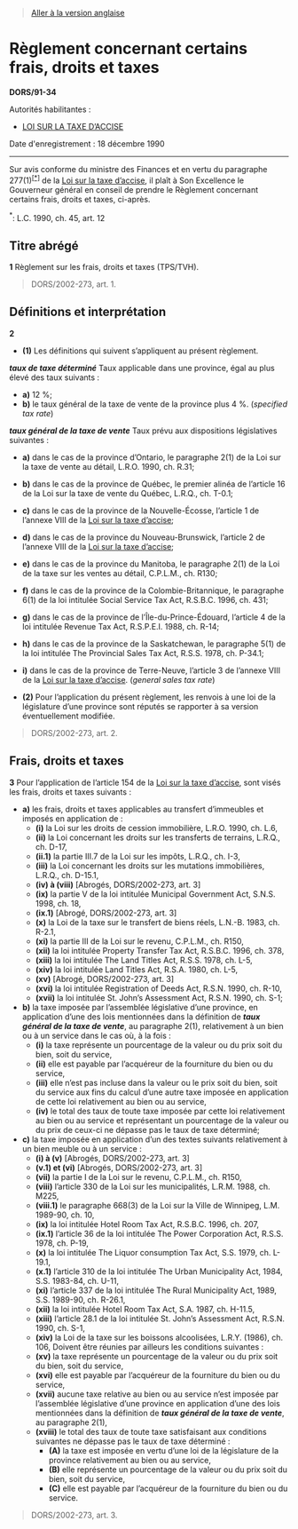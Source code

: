 > [Aller à la version anglaise](/en/Regulations/Statutory%20Orders%20and%20Regulations/91/34.md)

# Règlement concernant certains frais, droits et taxes

**DORS/91-34**

Autorités habilitantes : 
- [LOI SUR LA TAXE D’ACCISE](/fr/Lois/Lois%20révisées%20du%20Canada/E/E-15.md)

Date d'enregistrement : 18 décembre 1990

----------

Sur avis conforme du ministre des Finances et en vertu du paragraphe 277(1)<sup><a href='#footnotea_f'>[*]</a></sup> de la [Loi sur la taxe d’accise](/fr/Lois/Lois%20révisées%20du%20Canada/E/E-15.md), il plaît à Son Excellence le Gouverneur général en conseil de prendre le Règlement concernant certains frais, droits et taxes, ci-après.

<a name='footnotea_f'><sup>*</sup></a>: L.C. 1990, ch. 45, art. 12<br />




## Titre abrégé


**1** Règlement sur les frais, droits et taxes (TPS/TVH).
> DORS/2002-273, art. 1.





## Définitions et interprétation


**2** 

- **(1)** Les définitions qui suivent s’appliquent au présent règlement.

***taux de taxe déterminé*** Taux applicable dans une province, égal au plus élevé des taux suivants :
- **a)** 12 %;
- **b)** le taux général de la taxe de vente de la province plus 4 %. (*specified tax rate*)

***taux général de la taxe de vente*** Taux prévu aux dispositions législatives suivantes :
- **a)** dans le cas de la province d’Ontario, le paragraphe 2(1) de la Loi sur la taxe de vente au détail, L.R.O. 1990, ch. R.31;
- **b)** dans le cas de la province de Québec, le premier alinéa de l’article 16 de la Loi sur la taxe de vente du Québec, L.R.Q., ch. T-0.1;
- **c)** dans le cas de la province de la Nouvelle-Écosse, l’article 1 de l’annexe VIII de la [Loi sur la taxe d’accise](/fr/Lois/Lois%20révisées%20du%20Canada/E/E-15.md);
- **d)** dans le cas de la province du Nouveau-Brunswick, l’article 2 de l’annexe VIII de la [Loi sur la taxe d’accise](/fr/Lois/Lois%20révisées%20du%20Canada/E/E-15.md);
- **e)** dans le cas de la province du Manitoba, le paragraphe 2(1) de la Loi de la taxe sur les ventes au détail, C.P.L.M., ch. R130;
- **f)** dans le cas de la province de la Colombie-Britannique, le paragraphe 6(1) de la loi intitulée Social Service Tax Act, R.S.B.C. 1996, ch. 431;
- **g)** dans le cas de la province de l’Île-du-Prince-Édouard, l’article 4 de la loi intitulée Revenue Tax Act, R.S.P.E.I. 1988, ch. R-14;
- **h)** dans le cas de la province de la Saskatchewan, le paragraphe 5(1) de la loi intitulée The Provincial Sales Tax Act, R.S.S. 1978, ch. P-34.1;
- **i)** dans le cas de la province de Terre-Neuve, l’article 3 de l’annexe VIII de la [Loi sur la taxe d’accise](/fr/Lois/Lois%20révisées%20du%20Canada/E/E-15.md). (*general sales tax rate*)

- **(2)** Pour l’application du présent règlement, les renvois à une loi de la législature d’une province sont réputés se rapporter à sa version éventuellement modifiée.
> DORS/2002-273, art. 2.





## Frais, droits et taxes


**3** Pour l’application de l’article 154 de la [Loi sur la taxe d’accise](/fr/Lois/Lois%20révisées%20du%20Canada/E/E-15.md), sont visés les frais, droits et taxes suivants :
- **a)** les frais, droits et taxes applicables au transfert d’immeubles et imposés en application de :
	- **(i)** la Loi sur les droits de cession immobilière, L.R.O. 1990, ch. L.6,
	- **(ii)** la Loi concernant les droits sur les transferts de terrains, L.R.Q., ch. D-17,
	- **(ii.1)** la partie III.7 de la Loi sur les impôts, L.R.Q., ch. I-3,
	- **(iii)** la Loi concernant les droits sur les mutations immobilières, L.R.Q., ch. D-15.1,
	- **(iv) à (viii)** [Abrogés, DORS/2002-273, art. 3]
	- **(ix)** la partie V de la loi intitulée Municipal Government Act, S.N.S. 1998, ch. 18,
	- **(ix.1)** [Abrogé, DORS/2002-273, art. 3]
	- **(x)** la Loi de la taxe sur le transfert de biens réels, L.N.-B. 1983, ch. R-2.1,
	- **(xi)** la partie III de la Loi sur le revenu, C.P.L.M., ch. R150,
	- **(xii)** la loi intitulée Property Transfer Tax Act, R.S.B.C. 1996, ch. 378,
	- **(xiii)** la loi intitulée The Land Titles Act, R.S.S. 1978, ch. L-5,
	- **(xiv)** la loi intitulée Land Titles Act, R.S.A. 1980, ch. L-5,
	- **(xv)** [Abrogé, DORS/2002-273, art. 3]
	- **(xvi)** la loi intitulée Registration of Deeds Act, R.S.N. 1990, ch. R-10,
	- **(xvii)** la loi intitulée St. John’s Assessment Act, R.S.N. 1990, ch. S-1;
- **b)** la taxe imposée par l’assemblée législative d’une province, en application d’une des lois mentionnées dans la définition de ***taux général de la taxe de vente***, au paragraphe 2(1), relativement à un bien ou à un service dans le cas où, à la fois :
	- **(i)** la taxe représente un pourcentage de la valeur ou du prix soit du bien, soit du service,
	- **(ii)** elle est payable par l’acquéreur de la fourniture du bien ou du service,
	- **(iii)** elle n’est pas incluse dans la valeur ou le prix soit du bien, soit du service aux fins du calcul d’une autre taxe imposée en application de cette loi relativement au bien ou au service,
	- **(iv)** le total des taux de toute taxe imposée par cette loi relativement au bien ou au service et représentant un pourcentage de la valeur ou du prix de ceux-ci ne dépasse pas le taux de taxe déterminé;
- **c)** la taxe imposée en application d’un des textes suivants relativement à un bien meuble ou à un service :
	- **(i) à (v)** [Abrogés, DORS/2002-273, art. 3]
	- **(v.1) et (vi)** [Abrogés, DORS/2002-273, art. 3]
	- **(vii)** la partie I de la Loi sur le revenu, C.P.L.M., ch. R150,
	- **(viii)** l’article 330 de la Loi sur les municipalités, L.R.M. 1988, ch. M225,
	- **(viii.1)** le paragraphe 668(3) de la Loi sur la Ville de Winnipeg, L.M. 1989-90, ch. 10,
	- **(ix)** la loi intitulée Hotel Room Tax Act, R.S.B.C. 1996, ch. 207,
	- **(ix.1)** l’article 36 de la loi intitulée The Power Corporation Act, R.S.S. 1978, ch. P-19,
	- **(x)** la loi intitulée The Liquor consumption Tax Act, S.S. 1979, ch. L-19.1,
	- **(x.1)** l’article 310 de la loi intitulée The Urban Municipality Act, 1984, S.S. 1983-84, ch. U-11,
	- **(xi)** l’article 337 de la loi intitulée The Rural Municipality Act, 1989, S.S. 1989-90, ch. R-26.1,
	- **(xii)** la loi intitulée Hotel Room Tax Act, S.A. 1987, ch. H-11.5,
	- **(xiii)** l’article 28.1 de la loi intitulée St. John’s Assessment Act, R.S.N. 1990, ch. S-1,
	- **(xiv)** la Loi de la taxe sur les boissons alcoolisées, L.R.Y. (1986), ch. 106,
Doivent être réunies par ailleurs les conditions suivantes :
	- **(xv)** la taxe représente un pourcentage de la valeur ou du prix soit du bien, soit du service,
	- **(xvi)** elle est payable par l’acquéreur de la fourniture du bien ou du service,
	- **(xvii)** aucune taxe relative au bien ou au service n’est imposée par l’assemblée législative d’une province en application d’une des lois mentionnées dans la définition de ***taux général de la taxe de vente***, au paragraphe 2(1),
	- **(xviii)** le total des taux de toute taxe satisfaisant aux conditions suivantes ne dépasse pas le taux de taxe déterminé :
		- **(A)** la taxe est imposée en vertu d’une loi de la législature de la province relativement au bien ou au service,
		- **(B)** elle représente un pourcentage de la valeur ou du prix soit du bien, soit du service,
		- **(C)** elle est payable par l’acquéreur de la fourniture du bien ou du service.
> DORS/2002-273, art. 3.



